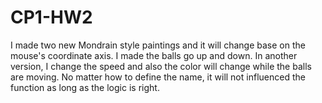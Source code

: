 # CP1-HW2
I made two new Mondrain style paintings and it will change base on the mouse's coordinate axis. 
I made the balls go up and down. In another version, I change the speed and also the color will change while the balls are moving.
No matter how to define the name, it will not influenced the function as long as the logic is right.
